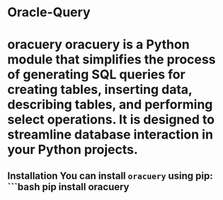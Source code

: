 # Oracle-Query
# oracuery  oracuery is a Python module that simplifies the process of generating SQL queries for creating tables, inserting data, describing tables, and performing select operations. It is designed to streamline database interaction in your Python projects.
## Installation  You can install `oracuery` using pip:  ```bash pip install oracuery
